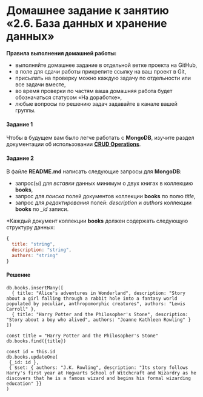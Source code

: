 # Домашнее задание к занятию «2.6. База данных и хранение данных»

**Правила выполнения домашней работы:** 
* выполняйте домашнее задание в отдельной ветке проекта на GitHub,
* в поле для сдачи работы прикрепите ссылку на ваш проект в Git,
* присылать на проверку можно каждую задачу по отдельности или все задачи вместе, 
* во время проверки по частям ваша домашняя работа будет обозначаться статусом «На доработке»,
* любые вопросы по решению задач задавайте в канале вашей группы.


#### Задание 1
Чтобы в будущем вам было легче работать с **MongoDB**, изучите раздел 
документации об использовании [**CRUD Operations**](https://docs.mongodb.com/manual/crud/).

#### Задание 2
В файле **README.md** написать следующие запросы для **MongoDB**:
 - запрос(ы) для *вставки* данных минимум о двух книгах в коллекцию **books**,
 - запрос для *поиска* полей документов коллекции **books** по полю *title*,
 - запрос для *редактирования* полей: *description* и *authors* коллекции **books** по *_id* записи.
 
*Каждый документ коллекции **books** должен содержать следующую структуру данных: 
```javascript
{
  title: "string",
  description: "string",
  authors: "string"
}
```

#### Решение

```
db.books.insertMany([
  { title: "Alice's adventures in Wonderland", description: "Story about a girl falling through a rabbit hole into a fantasy world populated by peculiar, anthropomorphic creatures", authors: "Lewis Carroll" },
  { title: "Harry Potter and the Philosopher's Stone", description: "Story about a boy who alived", authors: "Joanne Kathleen Rowling" }
])
```

```
const title = "Harry Potter and the Philosopher's Stone"
db.books.find({title})
```

```
const id = this.id
db.books.updateOne(
 {_id: id },
 { $set: { authors: "J.K. Rowling", description: "Its story follows Harry's first year at Hogwarts School of Witchcraft and Wizardry as he discovers that he is a famous wizard and begins his formal wizarding education" }}
)
```

